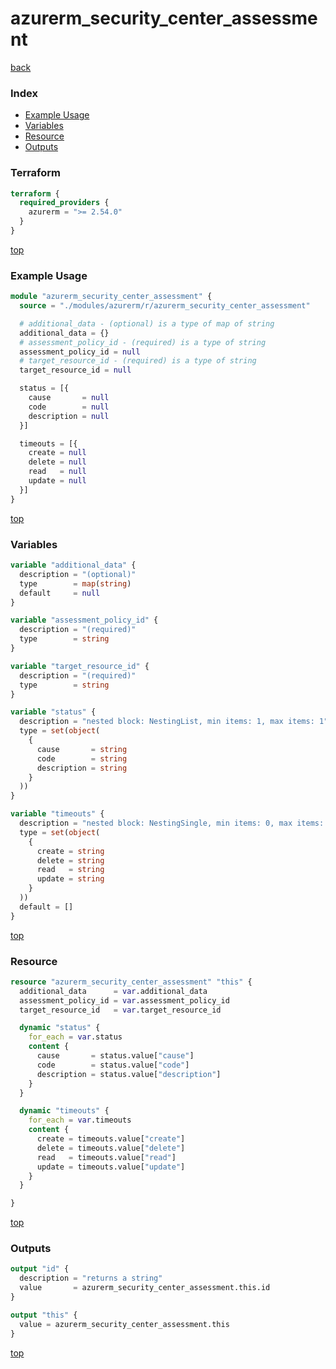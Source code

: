 # azurerm_security_center_assessment

[back](../azurerm.md)

### Index

- [Example Usage](#example-usage)
- [Variables](#variables)
- [Resource](#resource)
- [Outputs](#outputs)

### Terraform

```terraform
terraform {
  required_providers {
    azurerm = ">= 2.54.0"
  }
}
```

[top](#index)

### Example Usage

```terraform
module "azurerm_security_center_assessment" {
  source = "./modules/azurerm/r/azurerm_security_center_assessment"

  # additional_data - (optional) is a type of map of string
  additional_data = {}
  # assessment_policy_id - (required) is a type of string
  assessment_policy_id = null
  # target_resource_id - (required) is a type of string
  target_resource_id = null

  status = [{
    cause       = null
    code        = null
    description = null
  }]

  timeouts = [{
    create = null
    delete = null
    read   = null
    update = null
  }]
}
```

[top](#index)

### Variables

```terraform
variable "additional_data" {
  description = "(optional)"
  type        = map(string)
  default     = null
}

variable "assessment_policy_id" {
  description = "(required)"
  type        = string
}

variable "target_resource_id" {
  description = "(required)"
  type        = string
}

variable "status" {
  description = "nested block: NestingList, min items: 1, max items: 1"
  type = set(object(
    {
      cause       = string
      code        = string
      description = string
    }
  ))
}

variable "timeouts" {
  description = "nested block: NestingSingle, min items: 0, max items: 0"
  type = set(object(
    {
      create = string
      delete = string
      read   = string
      update = string
    }
  ))
  default = []
}
```

[top](#index)

### Resource

```terraform
resource "azurerm_security_center_assessment" "this" {
  additional_data      = var.additional_data
  assessment_policy_id = var.assessment_policy_id
  target_resource_id   = var.target_resource_id

  dynamic "status" {
    for_each = var.status
    content {
      cause       = status.value["cause"]
      code        = status.value["code"]
      description = status.value["description"]
    }
  }

  dynamic "timeouts" {
    for_each = var.timeouts
    content {
      create = timeouts.value["create"]
      delete = timeouts.value["delete"]
      read   = timeouts.value["read"]
      update = timeouts.value["update"]
    }
  }

}
```

[top](#index)

### Outputs

```terraform
output "id" {
  description = "returns a string"
  value       = azurerm_security_center_assessment.this.id
}

output "this" {
  value = azurerm_security_center_assessment.this
}
```

[top](#index)